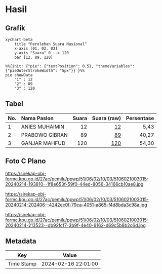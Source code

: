 # Hasil

## Grafik

```mermaid
xychart-beta
    title "Perolehan Suara Nasional"
    x-axis [01, 02, 03]
    y-axis "Suara" 0 --> 120
    bar [12, 89, 120]
```

```mermaid
%%{init: {"pie": {"textPosition": 0.5}, "themeVariables": {"pieOuterStrokeWidth": "5px"}} }%%
pie showData
    "1" : 12
    "2" : 89
    "3" : 120
```

## Tabel

| No. | Nama Paslon    | Suara | Suara (raw) | Persentase |
|:--- |:-------------- | -----:| -----------:| ----------:|
| 1   | ANIES MUHAIMIN | 12    | [12][p-1]   | 5,43       |
| 2   | PRABOWO GIBRAN | 89    | [89][p-2]   | 40,27      |
| 3   | GANJAR MAHFUD  | 120   | [120][p-3]  | 54,30      |


[p-1]: https://github.com/gigit-pemilu/pemilu-2024/blob/main/pilpres/hitung-suara/sub/51-bali/sub/06-bangli/sub/02-bangli/sub/1003-bebalang/sub/015-tps/sub/paslon-1.txt
[p-2]: https://github.com/gigit-pemilu/pemilu-2024/blob/main/pilpres/hitung-suara/sub/51-bali/sub/06-bangli/sub/02-bangli/sub/1003-bebalang/sub/015-tps/sub/paslon-2.txt
[p-3]: https://github.com/gigit-pemilu/pemilu-2024/blob/main/pilpres/hitung-suara/sub/51-bali/sub/06-bangli/sub/02-bangli/sub/1003-bebalang/sub/015-tps/sub/paslon-3.txt

## Foto C Plano

https://sirekap-obj-formc.kpu.go.id/27ac/pemilu/ppwp/51/06/02/10/03/5106021003015-20240214-193810--1f8e653f-59f0-44ed-8056-34166cb10ae8.jpg

https://sirekap-obj-formc.kpu.go.id/27ac/pemilu/ppwp/51/06/02/10/03/5106021003015-20240214-202406--4242ec0f-79ca-4051-a865-f4d8bda3c98a.jpg

https://sirekap-obj-formc.kpu.go.id/27ac/pemilu/ppwp/51/06/02/10/03/5106021003015-20240214-213523--db92fcf7-3b9f-4e40-9162-d69c5b8b2c6d.jpg


## Metadata

| Key        | Value               |
| ---------- | ------------------- |
| Time Stamp | 2024-02-16 22:01:00 |



